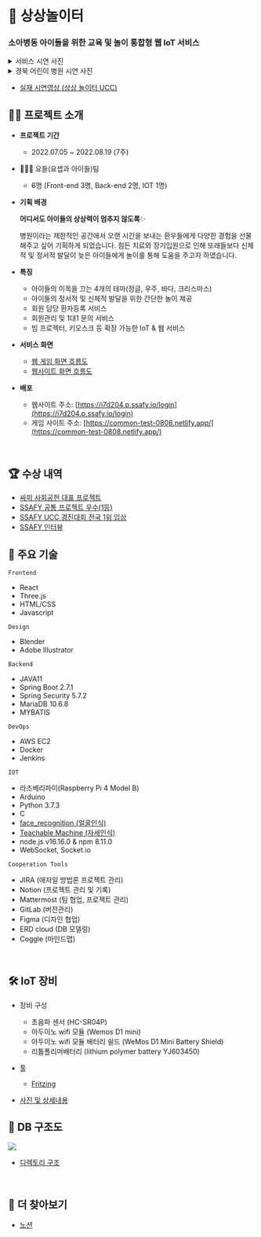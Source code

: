 # 🎪 상상놀이터

### **소아병동 아이들을 위한 교육 및 놀이 통합형 웹 IoT 서비스**

<details>
<summary>서비스 시연 사진</summary>
<div markdown="1">
  
  <img src="./gif/touch1.gif" width=500>

  > 터치기능를 활용한 쓰레기 분리수거 놀이
  
  <img src="./gif/touch2.gif" width=500>
  
  > 터치기능를 활용한 행성 색칠 놀이
  
  <img src="./gif/pose1.gif" width=500>
  
  > 자세인식기능을 활용한 운동 놀이

</div>
</details>

<details>
<summary>경북 어린이 병원 시연 사진</summary>
<div markdown="1">
  
  <img src = "https://user-images.githubusercontent.com/19484971/220014885-f135aa9a-5de1-467c-9af0-7e0a5ccdfd1d.jpg" width = 700>
  
  <img src = "https://user-images.githubusercontent.com/19484971/220014882-78c39352-2084-4520-96b9-c78711e730b6.png" width = 700>
  
</div>
</details>

- [실재 시연영상 (상상 놀이터 UCC)](https://github.com/ii200400/imaginary_playground#-%EC%88%98%EC%83%81-%EB%82%B4%EC%97%AD)

## 💁‍♀️ 프로젝트 소개

- **프로젝트 기간**

  - 2022.07.05 ~ 2022.08.19 (7주)
  
- 👨‍👧‍👧 요들(요셉과 아이들)팀
  
  - 6명 (Front-end 3명, Back-end 2명, IOT 1명)

- **기획 배경**
  
  **어디서도 아이들의 상상력이 멈추지 않도록**✨

  병원이라는 제한적인 공간에서 오랜 시간을 보내는 환우들에게 다양한 경험을 선물해주고 싶어 기획하게 되었습니다. 힘든 치료와 장기입원으로 인해 또래들보다 신체적 및 정서적 발달이 늦은 아이들에게 놀이를 통해 도움을 주고자 하였습니다.

- **특징**

  * 아이들의 이목을 끄는 4개의 테마(정글, 우주, 바다, 크리스마스)
  * 아이들의 정서적 및 신체적 발달을 위한 간단한 놀이 제공
  * 회원 담당 환자등록 서비스
  * 회원관리 및 1대1 문의 서비스
  * 빔 프로젝터, 키오스크 등 확장 가능한 IoT & 웹 서비스

- **서비스 화면**

  - [웹 게임 화면 흐름도](https://quill-peripheral-d93.notion.site/917844d38c464a9ba6a8ed01729709f3)
  - [웹사이트 화면 흐름도](https://quill-peripheral-d93.notion.site/34eaae0279ef4f08ae12cacf2265f364)

- **배포**

  - 웹사이트 주소: [https://i7d204.p.ssafy.io/login](https://i7d204.p.ssafy.io/login)
  - 게임 사이트 주소:  [https://common-test-0808.netlify.app/](https://common-test-0808.netlify.app/)

</br>

## 🏆 수상 내역

  - [싸피 사회공헌 대표 프로젝트](https://youtu.be/ahgLgfGCZPs?t=1410)
  - [SSAFY 공통 프로젝트 우수(1등)](https://s3.us-west-2.amazonaws.com/secure.notion-static.com/e859eeb6-ce6f-491d-8079-307ce9531f97/%EC%83%81%EC%83%81%EB%86%80%EC%9D%B4%ED%84%B0%EC%83%81%EC%9E%A5.png?X-Amz-Algorithm=AWS4-HMAC-SHA256&X-Amz-Content-Sha256=UNSIGNED-PAYLOAD&X-Amz-Credential=AKIAT73L2G45EIPT3X45%2F20230219%2Fus-west-2%2Fs3%2Faws4_request&X-Amz-Date=20230219T130951Z&X-Amz-Expires=86400&X-Amz-Signature=b360f6d34e1e6052f6f3517bd9b2ef8ef70cfcfa613d1a84df9ffe0a9b019967&X-Amz-SignedHeaders=host&response-content-disposition=filename%3D%22%25EC%2583%2581%25EC%2583%2581%25EB%2586%2580%25EC%259D%25B4%25ED%2584%25B0%25EC%2583%2581%25EC%259E%25A5.png%22&x-id=GetObject)
  - [SSAFY UCC 경진대회 전국 1위 입상](https://www.youtube.com/watch?v=CdfojzqRaxo&ab_channel=sojung)
  - [SSAFY 인터뷰](https://www.youtube.com/watch?v=zck0G1kbDmA&ab_channel=%EC%82%BC%EC%84%B1%EC%B2%AD%EB%85%84SW%EC%95%84%EC%B9%B4%EB%8D%B0%EB%AF%B8Youtube%EC%B1%84%EB%84%90HELLOSSAFY)

## 📒 주요 기술

`Frontend`

  - React
  - Three.js
  - HTML/CSS
  - Javascript

`Design`

- Blender
- Adobe Illustrator

`Backend`

- JAVA11
- Spring Boot 2.7.1
- Spring Security 5.7.2
- MariaDB 10.6.8
- MYBATIS

`DevOps`

- AWS EC2
- Docker
- Jenkins

`IOT`

- 라즈베리파이(Raspberry Pi 4 Model B)
- Arduino
- Python 3.7.3
- C
- [face_recognition (얼굴인식)](https://github.com/ageitgey/face_recognition)
- [Teachable Machine (자세인식)](https://teachablemachine.withgoogle.com/)
- node.js v16.16.0 & npm 8.11.0
- WebSocket, Socket.io

`Cooperation Tools`

- JIRA (애자일 방법론 프로젝트 관리)
- Notion (프로젝트 관리 및 기록)
- Mattermost (팀 협업, 프로젝트 관리)
- GitLab (버전관리)
- Figma (디자인 협업)
- ERD cloud (DB 모델링)
- Coggle (마인드맵)

</br>

## 🛠 IoT 장비

- 장비 구성
  - 초음파 센서 (HC-SR04P)
  - 아두이노 wifi 모듈 (Wemos D1 mini)
  - 아두이노 wifi 모듈 배터리 쉴드 (WeMos D1 Mini Battery Shield)
  - 리튬폴리머배터리 (lithium polymer battery YJ603450)

- 툴
  - [Fritzing](https://fritzing.org/)

- [사진 및 상세내용](https://quill-peripheral-d93.notion.site/IoT-27d0904303e84f4a87292032b0cc3b62)

## 🕋 DB 구조도

<img src="./db/ERD_imaginationPlayground.png">

- [디렉토리 구조](https://github.com/ii200400/imaginary_playground/tree/develop/backend#%EB%94%94%EB%A0%89%ED%86%A0%EB%A6%AC-%EA%B5%AC%EC%A1%B0)

</br>

## 👀 더 찾아보기

* [노션](https://quill-peripheral-d93.notion.site/ed5a71762fd1428097710fd05e435e20)

